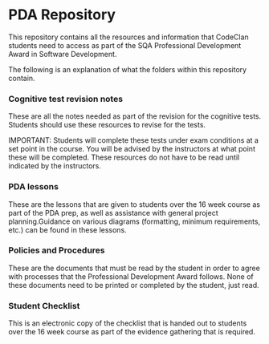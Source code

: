 # PDA Repository

This repository contains all the resources and information that CodeClan students need to access as part of the SQA Professional Development Award in Software Development.

The following is an explanation of what the folders within this repository contain.

### Cognitive test revision notes 

These are all the notes needed as part of the revision for the cognitive tests. Students should use these resources to revise for the tests.

IMPORTANT: Students will complete these tests under exam conditions at a set point in the course. You will be advised by the instructors at what point these will be completed. These resources do not have to be read until indicated by the instructors.

### PDA lessons

These are the lessons that are given to students over the 16 week course as part of the PDA prep, as well as assistance with general project planning.Guidance on various diagrams (formatting, minimum requirements, etc.) can be found in these lessons.

### Policies and Procedures

These are the documents that must be read by the student in order to agree with processes that the Professional Development Award follows. None of these documents need to be printed or completed by the student, just read.

### Student Checklist

This is an electronic copy of the checklist that is handed out to students over the 16 week course as part of the evidence gathering that is required. 





